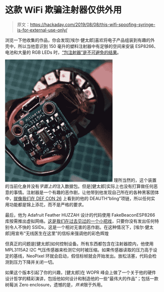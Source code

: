 # 这款 WiFi 欺骗注射器仅供外用

> 原文：<https://hackaday.com/2019/08/08/this-wifi-spoofing-syringe-is-for-external-use-only/>

浏览一下他收集的作品，你会发现[埃尔·健太郎]喜欢将电子产品组装到有趣的外壳中，所以当他意识到 150 毫升的塑料注射器中有足够的空间来安装 ESP8266、电池和大量的 RGB LEDs 时，[“包注射器”是不可避免的结果](https://medium.com/@elkentaro/the-wifi-doctor-will-see-you-now-86aceb63673a)。

[![](img/443d95391a50bb05ed47a9f32ca8d65c.png)](https://hackaday.com/wp-content/uploads/2019/08/injector_detail.jpg) 理所当然的，这个装置的当前化身并没有*字面上的*注入数据包。但是[健太郎]实际上也没有打算做任何恶意的事情。注射器是一个有趣的恶作剧，让他带到他发现自己所在的各种黑客团体中，[就像我们在 DEF CON 26](https://hackaday.com/2018/08/21/all-the-badges-of-def-con-26-vol-2/) 上看到的他的 DEAUTH“bling”项链，所以任何实用功能都是锦上添花，而不是严格的要求。

最后，他为 Adafruit Feather HUZZAH 设计的代码使用 FakeBeaconESP8266 库按需推出虚拟网络。[这是我们在过去见过的一个小把戏](https://hackaday.com/2018/02/09/esp8266-broadcasts-memorial-wifi-spam/)，只要你没有发出任何特别令人不快的 SSIDs，这是一个相对无害的恶作剧。在这种情况下，[埃尔·健太郎]用宣布“无线医生在这里”的信标来强调他的彩色辉煌

但真正的问题是[健太郎]如何控制设备。所有东西都包含在注射器腔内，他使用 MPL3115A2 I2C 气压传感器来检测它何时被压缩。如果传感器读取的压力高于设定的基线，NeoPixel 环就会启动，假信标帧就会开始发出。放松活塞，代码会检测到压力下降并关闭一切。

如果这个版本引起了你的兴趣，[健太郎]在 WOPR 峰会上做了一个关于他的硬件设计哲学的精彩演讲，包括他如何设计和制造他的一些“最伟大的作品”；包括一款树莓派 Zero enclosure，遗憾的是，*并未*限于外用。